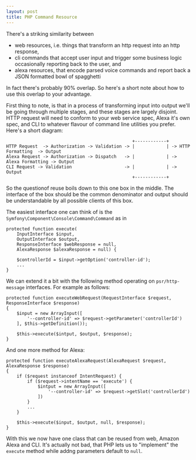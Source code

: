 ```yaml
---
layout: post
title: PHP Command Resource
---
```


There's a striking similarity between

- web resources, i.e. things that transform an http request into an http response,
- cli commands that accept user input and trigger some business logic occasionally reporting back to the user, and
- alexa resources, that encode parsed voice commands and report back a JSON formatted bowl of spagghetti

In fact there's probably 90% overlap. So here's a short note about how to use this overlap to your advantage.

First thing to note, is that in a process of transforming input into output we'll be going through multiple stages, and these stages are largely disjoint. HTTP request will need to conform to your web service spec, Alexa it's own spec, and CLI to whatever flavour of command line utilities you prefer. Here's a short diagram:

                                                    +------------+
    HTTP Request  -> Authorization -> Validation -> |            | -> HTTP Formatting  -> Output
    Alexa Request -> Authorization -> Dispatch   -> |            | -> Alexa Formatting -> Output
    CLI Request -> Validation                    -> |            | -> Output
                                                    +------------+

So the questionof reuse boils down to this one box in the middle. The interface of the box should be the common denominator and output should be understandable by all possible clients of this box.

The easiest interface one can think of is the `Symfony\Component\Console\Command\Command` as in

```
protected function execute(
    InputInterface $input,
    OutputInterface $output,
    ResponseInterface $webResponse = null,
    AlexaResponse $alexaResponse = null) {

    $controllerId = $input->getOption('controller-id');
    ...
}
```

We can extend it a bit with the following method operating on `psr/http-message` interfaces. For example as follows:

```
protected function executeWebRequest(RequestInterface $request, ResponseInterface $response)
{
    $input = new ArrayInput([
        '--controller-id' => $request->getParameter('controllerId')
    ], $this->getDefinition());

    $this->execute($intput, $output, $response);
}
```

And one more method for Alexa:

```
protected function executeAlexaRequest(AlexaRequest $request, AlexaResponse $response)
{
    if ($request instanceof IntentRequest) {
        if ($request->intentName == 'execute') {
            $intput = new ArrayInput([
                '--controller-id' => $request->getSlot('controllerId')
            ])
        }
        ...
    }

    $this->execute($input, $output, null, $response);
}
```

With this we now have one class that can be reused from web, Amazon Alexa and CLI. It's actually not bad, that PHP lets us to "implement" the `execute` method while addng parameters default to `null`.

